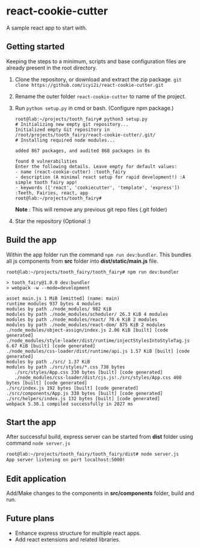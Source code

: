 # react-cookie-cutter

A sample react app to start with.

## Getting started

Keeping the steps to a minimum, scripts and base configuration files are already present in the root directory.

1. Clone the repository, or download and extract the zip package.
   `git clone https://github.com/icyi2i/react-cookie-cutter.git`

2. Rename the outer folder `react-cookie-cutter` to name of the project.
3. Run `python setup.py` in cmd or bash. (Configure npm package.)

   ``` shell
   root@lab:~/projects/tooth_fairy# python3 setup.py
   # Initializing new empty git repository...
   Initialized empty Git repository in /root/projects/tooth_fairy/react-cookie-cutter/.git/
   # Installing required node modules...

   added 867 packages, and audited 868 packages in 8s

   found 0 vulnerabilities
   Enter the following details. Leave empty for default values:
   - name (react-cookie-cutter) :tooth_fairy
   - description (A minimal react setup for rapid development!) :A simple tooth fairy app!
   - keywords (['react', 'cookiecutter', 'template', 'express']) :Teeth, Fairies, react, app
   root@lab:~/projects/tooth_fairy#
   ```

   **Note** : This will remove any previous git repo files (.git folder)

4. Star the repository (Optional :)

## Build the app

Within the app folder run the command `npm run dev:bundler`.
This bundles all js components from **src** folder into **dist/static/main.js** file.

   ``` shell
   root@lab:~/projects/tooth_fairy/tooth_fairy# npm run dev:bundler

   > tooth_fairy@1.0.0 dev:bundler
   > webpack -w --mode=development

   asset main.js 1 MiB [emitted] (name: main)
   runtime modules 937 bytes 4 modules
   modules by path ./node_modules/ 982 KiB
   modules by path ./node_modules/scheduler/ 26.3 KiB 4 modules
   modules by path ./node_modules/react/ 70.6 KiB 2 modules
   modules by path ./node_modules/react-dom/ 875 KiB 2 modules
   ./node_modules/object-assign/index.js 2.06 KiB [built] [code generated]
   ./node_modules/style-loader/dist/runtime/injectStylesIntoStyleTag.js 6.67 KiB [built] [code generated]
   ./node_modules/css-loader/dist/runtime/api.js 1.57 KiB [built] [code generated]
   modules by path ./src/ 1.37 KiB
   modules by path ./src/styles/*.css 738 bytes
      ./src/styles/App.css 330 bytes [built] [code generated]
      ./node_modules/css-loader/dist/cjs.js!./src/styles/App.css 408 bytes [built] [code generated]
   ./src/index.js 192 bytes [built] [code generated]
   ./src/components/App.js 338 bytes [built] [code generated]
   ./src/helpers/index.js 132 bytes [built] [code generated]
   webpack 5.38.1 compiled successfully in 2027 ms
   ```

## Start the app

After successful build, express server can be started from **dist** folder
using command `node server.js`

``` bash
root@lab:~/projects/tooth_fairy/tooth_fairy/dist# node server.js
App server listening on port localhost:5000!
```

## Edit application

Add/Make changes to the components in **src/components** folder, build and run.

## Future plans

- Enhance express structure for multiple react apps.
- Add react extensions and related libraries.
